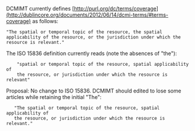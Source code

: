 DCMIMT currently defines [http://purl.org/dc/terms/coverage](http://dublincore.org/documents/2012/06/14/dcmi-terms/#terms-coverage) as follows:

    "The spatial or temporal topic of the resource, the spatial
    applicability of the resource, or the jurisdiction under which the
    resource is relevant."

The ISO 15836 definition currently reads (note the absences of "the"): 
    
        "spatial or temporal topic of the resource, spatial applicability of
        the resource, or jurisdiction under which the resource is relevant"

Proposal: No change to ISO 15836. DCMIMT should edited to lose some articles while retaining the initial "The":

       "The spatial or temporal topic of the resource, spatial applicability of
       the resource, or jurisdiction under which the resource is relevant."

